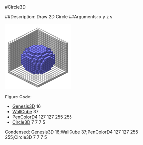 #Circle3D

##Description: Draw 2D Circle <x> <y> <z> <radius>
##Arguments: x y z s

![](Circle3D-Iso.png)

Figure Code:
- [Genesis3D](Genesis3D.md) 16
- [WallCube](WallCube.md) 37
- [PenColorD4](PenColorD4.md) 127 127 255 255
- [Circle3D](Circle3D.md) 7 7 7 5

Condensed: Genesis3D 16;WallCube 37;PenColorD4 127 127 255 255;Circle3D 7 7 7 5

